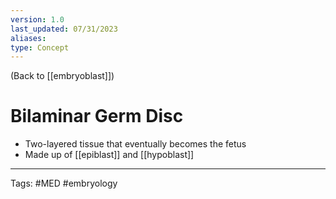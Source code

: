 ```yaml
---
version: 1.0
last_updated: 07/31/2023
aliases: 
type: Concept
---
```


(Back to [[embryoblast]])

# Bilaminar Germ Disc

- Two-layered tissue that eventually becomes the fetus
- Made up of [[epiblast]] and [[hypoblast]]

---
Tags: #MED #embryology 